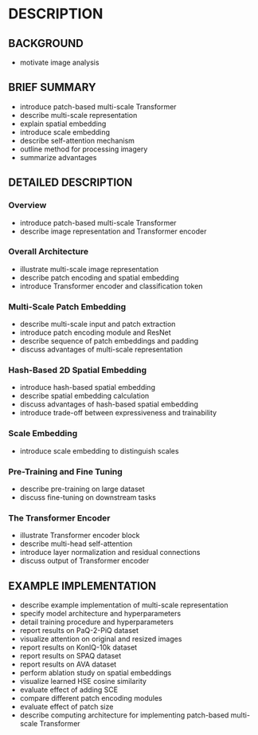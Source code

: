 # DESCRIPTION

## BACKGROUND

- motivate image analysis

## BRIEF SUMMARY

- introduce patch-based multi-scale Transformer
- describe multi-scale representation
- explain spatial embedding
- introduce scale embedding
- describe self-attention mechanism
- outline method for processing imagery
- summarize advantages

## DETAILED DESCRIPTION

### Overview

- introduce patch-based multi-scale Transformer
- describe image representation and Transformer encoder

### Overall Architecture

- illustrate multi-scale image representation
- describe patch encoding and spatial embedding
- introduce Transformer encoder and classification token

### Multi-Scale Patch Embedding

- describe multi-scale input and patch extraction
- introduce patch encoding module and ResNet
- describe sequence of patch embeddings and padding
- discuss advantages of multi-scale representation

### Hash-Based 2D Spatial Embedding

- introduce hash-based spatial embedding
- describe spatial embedding calculation
- discuss advantages of hash-based spatial embedding
- introduce trade-off between expressiveness and trainability

### Scale Embedding

- introduce scale embedding to distinguish scales

### Pre-Training and Fine Tuning

- describe pre-training on large dataset
- discuss fine-tuning on downstream tasks

### The Transformer Encoder

- illustrate Transformer encoder block
- describe multi-head self-attention
- introduce layer normalization and residual connections
- discuss output of Transformer encoder

## EXAMPLE IMPLEMENTATION

- describe example implementation of multi-scale representation
- specify model architecture and hyperparameters
- detail training procedure and hyperparameters
- report results on PaQ-2-PiQ dataset
- visualize attention on original and resized images
- report results on KonIQ-10k dataset
- report results on SPAQ dataset
- report results on AVA dataset
- perform ablation study on spatial embeddings
- visualize learned HSE cosine similarity
- evaluate effect of adding SCE
- compare different patch encoding modules
- evaluate effect of patch size
- describe computing architecture for implementing patch-based multi-scale Transformer

